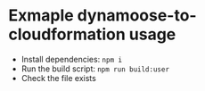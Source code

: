 # Exmaple dynamoose-to-cloudformation usage

- Install dependencies: `npm i`
- Run the build script: `npm run build:user`
- Check the file exists